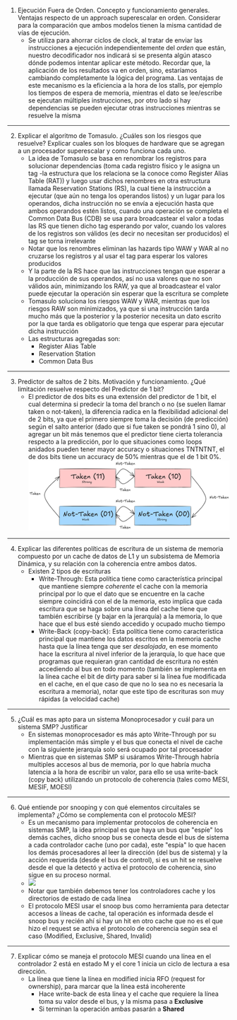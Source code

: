 1. Ejecución Fuera de Orden. Concepto y funcionamiento generales. Ventajas respecto de un approach superescalar en orden. Considerar para la comparación que ambos modelos tienen la misma cantidad de vías de ejecución.
	- Se utiliza para ahorrar ciclos de clock, al tratar de enviar las instrucciones a ejecución independientemente del *orden* que están, nuestro decodificador nos indicará si se presenta algún atasco dónde podemos intentar aplicar este método. Recordar que, la aplicación de los resultados va en orden, sino, estaríamos cambiando completamente la lógica del programa. Las ventajas de este mecanismo es la eficiencia a la hora de los stalls, por ejemplo los tiempos de espera de memoria, mientras el dato se lee/escribe se ejecutan múltiples instrucciones, por otro lado si hay dependencias se pueden ejecutar otras instrucciones mientras se resuelve la misma
---
2. Explicar el algoritmo de Tomasulo. ¿Cuáles son los riesgos que resuelve? Explicar cuales son los bloques de hardware que se agregan a un procesador superescalar y como funciona cada uno.
	- La idea de Tomasulo se basa en renombrar los registros para solucionar dependencias (toma cada registro físico y le asigna un tag -la estructura que los relaciona se la conoce como Register Alias Table (RAT)) y luego usar dichos renombres en otra estructura llamada Reservation Stations (RS), la cual tiene la instrucción a ejecutar (que aún no tenga los operandos listos) y un lugar para los operandos, dicha instrucción no se envía a ejecución hasta que ambos operandos estén listos, cuando una operación se completa el Common Data Bus (CDB) se usa para broadcastear el valor a todas las RS que tienen dicho tag esperando por valor, cuando los valores de los registros son válidos (es decir no necesitan ser producidos) el tag se torna irrelevante
	- Notar que los renombres eliminan las hazards tipo WAW y WAR al no cruzarse los registros y al usar el tag para esperar los valores producidos
	- Y la parte de la RS hace que las instrucciones tengan que esperar a la producción de sus operandos, así no usa valores que no son válidos aún, minimizando los RAW, ya que al broadcastear el valor puede ejecutar la operación sin esperar que la escritura se complete
	- Tomasulo soluciona los riesgos WAW y WAR, mientras que los riesgos RAW son minimizados, ya que si una instrucción tarda mucho más que la posterior y la posterior necesita un dato escrito por la que tarda es obligatorio que tenga que esperar para ejecutar dicha instrucción
	- Las estructuras agregadas son:
		- Register Alias Table
		- Reservation Station
		- Common Data Bus
---
3. Predictor de saltos de 2 bits. Motivación y funcionamiento. ¿Qué limitación resuelve respecto del Predictor de 1 bit?
	- El predictor de dos bits es una extensión del predictor de 1 bit, el cual determina si predecir la toma del branch o no (se suelen llamar taken o not-taken), la diferencia radica en la flexibilidad adicional del de 2 bits, ya que el primero siempre toma la decisión (de predicción) según el salto anterior (dado que si fue taken se pondrá 1 sino 0), al agregar un bit más tenemos que el predictor tiene cierta tolerancia respecto a la predicción, por lo que situaciones como loops anidados pueden tener mayor accuracy o situaciones TNTNTNT, el de dos bits tiene un accuracy de 50% mientras que el de 1 bit 0%.![invert_B](adjuntos/2_bit.png)
---
4. Explicar las diferentes políticas de escritura de un sistema de memoria compuesto por un cache de datos de L1 y un subsistema de Memoria Dinámica, y su relación con la coherencia entre ambos datos.
	- Existen 2 tipos de escrituras 
		- Write-Through: Esta política tiene como característica principal que mantiene siempre *coherente* el cache con la memoria principal por lo que el dato que se encuentre en la cache siempre coincidirá con el de la memoria, esto implica que cada escritura que se haga sobre una línea del cache tiene que también escribirse (y bajar en la jerarquía) a la memoria, lo que hace que el bus esté siendo accedido y ocupado mucho tiempo
		- Write-Back (copy-back): Esta política tiene como característica principal que mantiene los datos escritos en la memoria cache hasta que la línea tenga que ser *desalojada*, en ese momento hace la escritura al nivel inferior de la jerarquía, lo que hace que programas que requieran gran cantidad de escritura no estén accediendo al bus en todo momento (también se implementa en la línea cache el bit de dirty para saber si la línea fue modificada en el cache, en el que caso de que no lo sea no es necesaria la escritura a memoria), notar que este tipo de escrituras son muy rápidas (a velocidad cache)
---
5. ¿Cuál es mas apto para un sistema Monoprocesador y cuál para un sistema SMP? Justificar
	- En sistemas monoprocesador es más apto Write-Through por su implementación más simple y el bus que conecta el nivel de cache con la siguiente jerarquía solo será ocupado por tal procesador
	- Mientras que en sistemas SMP si usáramos Write-Through habría multiples accesos al bus de memoria, por lo que habría mucha latencia a la hora de escribir un valor, para ello se usa write-back (copy back) utilizando un protocolo de coherencia (tales como MESI, MESIF, MOESI)
---
6. Qué entiende por snooping y con qué elementos circuitales se implementa? ¿Cómo se complementa con el protocolo MESI?
	- Es un mecanismo para implementar protocolos de coherencia en sistemas SMP, la idea principal es que haya un bus que "espíe" los demás caches, dicho snoop bus se conecta desde el bus de sistema a cada controlador cache (uno por cada), este "espía" lo que hacen los demás procesadores al leer la dirección (del bus de sistema) y la acción requerida (desde el bus de control), si es un hit se resuelve desde el que la detectó y activa el protocolo de coherencia, sino sigue en su proceso normal.
	- ![](adjuntos/coherencia_snoop_bus.png)
	- Notar que también debemos tener los controladores cache y los directorios de estado de cada línea
	- El protocolo MESI usar el snoop bus como herramienta para detectar accesos a líneas de cache, tal operación es informada desde el snoop bus y recién ahí si hay un hit en otro cache que no es el que hizo el request se activa el protocolo de coherencia según sea el caso (Modified, Exclusive, Shared, Invalid)
---
7. Explicar cómo se maneja el protocolo MESI cuando una línea en el controlador 2 está en estado M y el core 1 inicia un ciclo de lectura a esa dirección.
	-  La línea que tiene la línea en modified inicia RFO (request for ownership), para marcar que la línea está incoherente
		-  Hace write-back de esta línea y el cache que requiere la línea toma su valor desde el bus, y la misma pasa a **Exclusive**
		- Si terminan la operación ambas pasarán a **Shared**